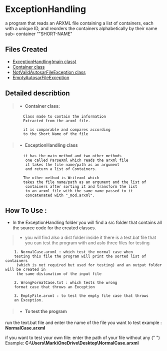 
# ExceptionHandling

a program that reads an ARXML file containing a list of containers, each with a unique ID, and reorders the containers alphabetically by their name sub- container “"SHORT-NAME"



## Files Created

 - [ExceptionHandling(main class)](https://github.com/markramy23/ExceptionHandling/blob/4c3206f2f157778dbd39a1a443894a9c21586f52/ExceptionHandling/src/exceptionhandling/ExceptionHandling.java)
 - [Container class](https://github.com/markramy23/ExceptionHandling/blob/4c3206f2f157778dbd39a1a443894a9c21586f52/ExceptionHandling/src/exceptionhandling/Container.java)
 - [NotVaildAutosarFileException class](https://github.com/markramy23/ExceptionHandling/blob/4c3206f2f157778dbd39a1a443894a9c21586f52/ExceptionHandling/src/exceptionhandling/NotVaildAutosarFileException.java)
 - [EmptyAutosarFileException](https://github.com/markramy23/ExceptionHandling/blob/4c3206f2f157778dbd39a1a443894a9c21586f52/ExceptionHandling/src/exceptionhandling/EmptyAutosarFileException.java)
    


## Detailed describtion


> -  #### Container class:
            Class made to contain the information 
            Extracted from the arxml file.

            it is comparable and compares according 
            to the Short Name of the file 
> - #### ExceptionHandling class 
            it has the main method and two other methods
             one called ParseXml which reads the arxml file
             it takes the file name/path as an argument
             and return a list of Containers.
            
            The other method is Writexml which 
            takes the file name/path as an argument and the list of
             containers after sorting it and transform the list 
             to an arxml file with the same name passed to it 
             concatenated with "_mod.arxml".
             
## How To Use :
- In the ExceptionHandling folder you will find a src folder that contains all the source code for the created classes.

 > - you will find also a dist folder inside it there is a test.bat file that you can test the program with and aslo three files for testing 

        1. NormalCase.arxml : which test the normal case when 
        testing this file the program will print the sorted list of containers
         (which is not required but used for testing) and an output folder will be created in
         the same distanation of the input file

        2. WrongFormatCase.txt : which tests the wrong 
        format case that throws an Exception

        3. EmptyFile.arxml : to test the empty file case that throws 
        an Exception.
 >

> - #### To test the program

 run the text.bat file and enter the name of the file you want to test example : **NormalCase.arxml** 

 if you want to test your own file: enter the path of your file without any (" ") Example: **C:\Users\Mark\OneDrive\Desktop\NormalCase.arxml**




